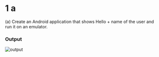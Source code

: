 # 1 a

(a) Create an Android application that shows Hello + name of the user and run it on an emulator.

### Output

![output](1a_output.jpg)

